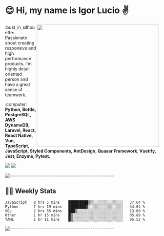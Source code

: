 # :blush: Hi, my name is Igor Lucio :v:

<img src="https://github-readme-stats.vercel.app/api?username=iguit0&show_icons=true&count_private=true&theme=tokyonight" min-width="400px" max-width="400px" width="400px" align="right" />

<p align="left"> 
  :bust_in_silhouette: Passionate about creating responsive and high performance products.
  I'm highly detail oriented person and have a great sense of teamwork.
</p>

<p align="left">
  :computer: <strong>Python, Bottle, PostgreSQL, AWS DynamoDB, Laravel, React, React Native, Vue, TypeScript, JavaScript, Styled Components, AntDesign, Quasar Framework, Vuetify, Jest, Enzyme, Pytest.</strong>
</p>

<p align="left">
  <a href="#" alt="Linkedin">
  <img src="https://img.shields.io/badge/LinkedIn-0077B5?style=for-the-badge&logo=linkedin&logoColor=white&link=https://www.linkedin.com/in/igor-lucio-alves" /></a>

  <a href="#" alt="Telegram">
  <img src="https://img.shields.io/badge/Telegram-2CA5E0?style=for-the-badge&logo=telegram&logoColor=white&link=https://t.me/iguit0" /></a>
</p>

![-----------------------------------------------------](https://raw.githubusercontent.com/andreasbm/readme/master/assets/lines/aqua.png)

## :man_technologist: Weekly Stats
<!--START_SECTION:waka-->
```text
JavaScript   8 hrs 5 mins    █████████▒░░░░░░░░░░░░░░░   37.64 % 
Python       7 hrs 19 mins   ████████▓░░░░░░░░░░░░░░░░   34.04 % 
SQL          2 hrs 55 mins   ███▒░░░░░░░░░░░░░░░░░░░░░   13.60 % 
Other        1 hr 15 mins    █▒░░░░░░░░░░░░░░░░░░░░░░░   05.88 % 
YAML         1 hr 11 mins    █▒░░░░░░░░░░░░░░░░░░░░░░░   05.52 % 
```
<!--END_SECTION:waka-->
![-----------------------------------------------------](https://raw.githubusercontent.com/andreasbm/readme/master/assets/lines/aqua.png)

